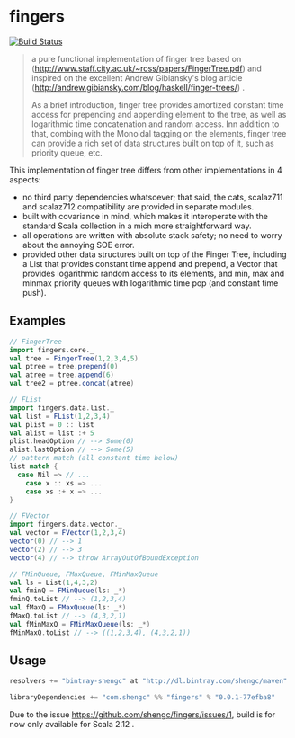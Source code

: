 # fingers

[![Build Status](https://travis-ci.org/shengc/fingers.svg?branch=master)](https://travis-ci.org/shengc/fingers)

> a pure functional implementation of finger tree based on 
> (http://www.staff.city.ac.uk/~ross/papers/FingerTree.pdf)
> and inspired on the excellent Andrew Gibiansky's blog article 
> (http://andrew.gibiansky.com/blog/haskell/finger-trees/) .
> 
> As a brief introduction, finger tree provides amortized constant 
> time access for prepending and appending element to the tree, as
> well as logarithmic time concatenation and random access. Inn addition
> to that, combing with the Monoidal tagging on the  elements, finger 
> tree can provide a rich set of data structures built on top of it, 
> such as priority queue, etc.
> 
This implementation of finger tree differs from other implementations in
4 aspects:
- no third party dependencies whatsoever; that said, the cats, scalaz711
and scalaz712 compatibility are provided in separate modules.
- built with covariance in mind, which makes it interoperate with the 
standard Scala collection in a mich more straightforward way.
- all operations are written with absolute stack safety; no need to worry
about the annoying SOE error.
- provided other data structures built on top of the Finger Tree, including 
a List that provides constant time append and prepend, a Vector that provides
logarithmic random access to its elements, and min, max and minmax priority 
queues with logarithmic time pop (and constant time push). 

## Examples
```scala
// FingerTree
import fingers.core._
val tree = FingerTree(1,2,3,4,5)
val ptree = tree.prepend(0)
val atree = tree.append(6)
val tree2 = ptree.concat(atree)

// FList
import fingers.data.list._
val list = FList(1,2,3,4)
val plist = 0 :: list
val alist = list :+ 5
plist.headOption // --> Some(0)
alist.lastOption // --> Some(5)
// pattern match (all constant time below)
list match {
  case Nil => // ...
	case x :: xs => ...
	case xs :+ x => ...
}

// FVector
import fingers.data.vector._
val vector = FVector(1,2,3,4)
vector(0) // --> 1
vector(2) // --> 3
vector(4) // --> throw ArrayOutOfBoundException

// FMinQueue, FMaxQueue, FMinMaxQueue
val ls = List(1,4,3,2)
val fminQ = FMinQueue(ls: _*)
fminQ.toList // --> (1,2,3,4)
val fMaxQ = FMaxQueue(ls: _*)
fMaxQ.toList // --> (4,3,2,1)
val fMinMaxQ = FMinMaxQueue(ls: _*)
fMinMaxQ.toList // --> ((1,2,3,4), (4,3,2,1))
```

## Usage
```sbt
resolvers += "bintray-shengc" at "http://dl.bintray.com/shengc/maven"

libraryDependencies += "com.shengc" %% "fingers" % "0.0.1-77efba8" 
```

Due to the issue https://github.com/shengc/fingers/issues/1, build is for
now only available for Scala 2.12 .
